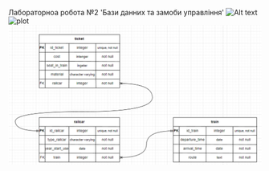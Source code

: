 Лабораторноа робота №2 'Бази данних та замоби управління'
![Alt text](bd_2022/bd_lab_2022/lab_2/table.jpg?raw=true "Title")
![plot](bd_lab_2022/lab_2/table.png)
![bd_2022/bd_lab_2022/lab_2](table.png)
